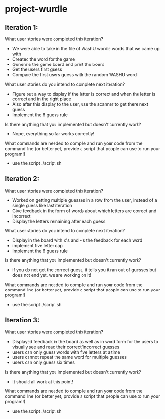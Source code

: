 # project-wurdle
## Iteration 1:
What user stories were completed this iteration?
  - We were able to take in the file of WashU wordle words that we came up with
  - Created the word for the game 
  - Generate the game board and print the board
  - Get the users first guess
  - Compare the first users guess with the random WASHU word

What user stories do you intend to complete next iteration?
  - Figure out a way to display if the letter is correct and when the letter is correct and in the right place
  - Also after this display to the user, use the scanner to get there next guess
  - Implement the 6 guess rule
  
Is there anything that you implemented but doesn't currently work?
  - Nope, everything so far works correctly!
  
What commands are needed to compile and run your code from the command line (or better yet, provide a script that people can use to run your program!)
  - use the script ./script.sh

## Iteration 2:

What user stories were completed this iteration?
  - Worked on getting multiple guesses in a row from the user, instead of a single guess like last iteration
  - Give feedback in the form of words about which letters are correct and incorrect
  - Display the letters remaining after each guess

What user stories do you intend to complete next iteration?
  - Display in the board with x's and -'s the feedback for each word
  - implement five letter cap
  - Implement the 6 guess rule
  
Is there anything that you implemented but doesn't currently work?
  - if you do not get the correct guess, it tells you it ran out of guesses but does not end yet. we are working on it!
  
What commands are needed to compile and run your code from the command line (or better yet, provide a script that people can use to run your program!)
  - use the script ./script.sh

## Iteration 3:
What user stories were completed this iteration?
  - Displayed feedback in the board as well as in word form for the users to visually see and read their correct/incorrect guesses
  - users can only guess words with five letters at a time
  - users cannot repeat the same word for multiple guesses
  - users can only guess six times
  
Is there anything that you implemented but doesn't currently work?
  - It should all work at this point!
  
What commands are needed to compile and run your code from the command line (or better yet, provide a script that people can use to run your program!)
  - use the script ./script.sh

